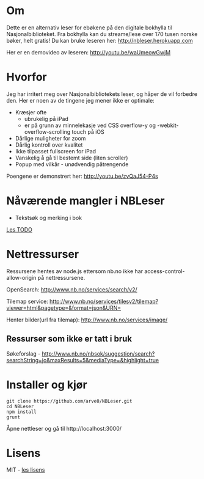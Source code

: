 Om
==
Dette er en alternativ leser for ebøkene på den digitale bokhylla til Nasjonalbiblioteket. Fra bokhylla kan du streame/lese over 170 tusen norske bøker, helt gratis! Du kan bruke leseren her: http://nbleser.herokuapp.com

Her er en demovideo av leseren: http://youtu.be/waUmeowGwjM

Hvorfor
=======
Jeg har irritert meg over Nasjonalbibliotekets leser, og håper de vil forbedre den. Her er noen av de tingene jeg mener ikke er optimale:

* Kræsjer ofte 
    - ubrukelig på iPad 
    - er på grunn av minnelekasje ved CSS overflow-y og -webkit-overflow-scrolling touch på iOS
* Dårlige muligheter for zoom
* Dårlig kontroll over kvalitet
* Ikke tilpasset fullscreen for iPad
* Vanskelig å gå til bestemt side (liten scroller)
* Popup med vilkår - unødvendig påtrengende

Poengene er demonstrert her: http://youtu.be/zvQaJ54-P4s

# Nåværende mangler i NBLeser
* Tekstsøk og merking i bok

[Les TODO](TODO.md)

# Nettressurser
Ressursene hentes av node.js ettersom nb.no ikke har access-control-allow-origin på nettressursene.

OpenSearch:
http://www.nb.no/services/search/v2/

Tilemap service:
http://www.nb.no/services/tilesv2/tilemap?viewer=html&pagetype=&format=json&URN=

Henter bilder(url fra tilemap):
http://www.nb.no/services/image/

## Ressurser som ikke er tatt i bruk
Søkeforslag - http://www.nb.no/nbsok/suggestion/search?searchString=jo&maxResults=5&mediaType=&highlight=true

# Installer og kjør
```
git clone https://github.com/arve0/NBLeser.git
cd NBLeser
npm install
grunt
```
Åpne nettleser og gå til http://localhost:3000/

# Lisens
MIT - [les lisens](LICENSE.md)
